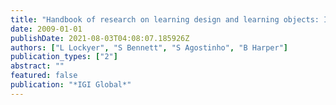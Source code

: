 ```yaml
---
title: "Handbook of research on learning design and learning objects: Issues, applications and technologies"
date: 2009-01-01
publishDate: 2021-08-03T04:08:07.185926Z
authors: ["L Lockyer", "S Bennett", "S Agostinho", "B Harper"]
publication_types: ["2"]
abstract: ""
featured: false
publication: "*IGI Global*"
---
```


